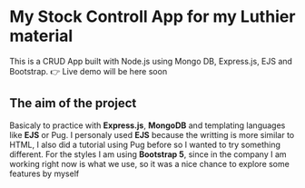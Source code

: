 # My Stock Controll App for my Luthier material

This is a CRUD App built with Node.js using Mongo DB, Express.js, EJS and Bootstrap.
👉 Live demo will be here soon

## The aim of the project

Basicaly to practice with **Express.js**, **MongoDB** and templating languages like **EJS** or Pug.
I personaly used **EJS** because the writting is more similar to HTML, I also did a tutorial using Pug before so I wanted to try something different.
For the styles I am using **Bootstrap 5**, since in the company I am working right now is what we use, so it was a nice chance to explore some features by myself
